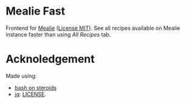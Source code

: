 # Mealie Fast

Frontend for [Mealie](https://github.com/hay-kot/mealie) ([License MIT](https://github.com/hay-kot/mealie/blob/master/LICENSE)).
See all recipes available on Mealie instance faster than using _All Recipes_ tab.

# Acknoledgement

Made using:
 - [bash on steroids](https://github.com/tinoschroeter/bash_on_steroids)
 - [jq](https://stedolan.github.io/jq/): [LICENSE](https://github.com/stedolan/jq/blob/master/COPYING).
